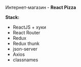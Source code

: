 Интернет-магазин - **React Pizza**

**Stack:**

- ReactJS + хуки
- React Router
- Redux
- Redux thunk
- json-server
- Axios
- classnames
